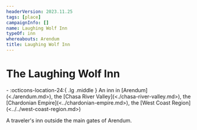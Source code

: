 ```yaml
---
headerVersion: 2023.11.25
tags: [place]
campaignInfo: []
name: Laughing Wolf Inn
typeOf: inn
whereabouts: Arendum
title: Laughing Wolf Inn
---
```

# The Laughing Wolf Inn
<div class="grid cards ext-narrow-margin ext-one-column" markdown>
-    :octicons-location-24:{ .lg .middle } An inn in [Arendum](<./arendum.md>), the [Chasa River Valley](<./chasa-river-valley.md>), the [Chardonian Empire](<../chardonian-empire.md>), the [West Coast Region](<../../west-coast-region.md>)  
</div>


A traveler's inn outside the main gates of Arendum. 
